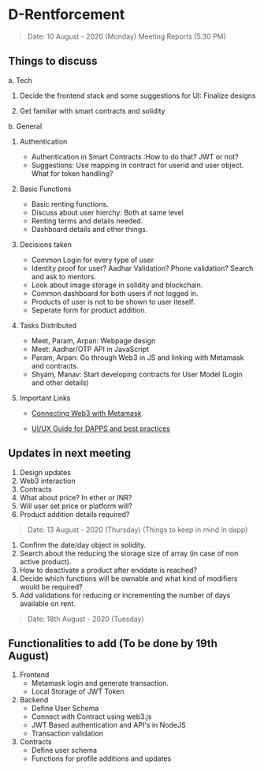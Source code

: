 # D-Rentforcement

> Date: 10 August - 2020 (Monday) Meeting Reports (5.30 PM)

## Things to discuss

a. Tech

1. Decide the frontend stack and some suggestions for UI: Finalize designs

2. Get familiar with smart contracts and solidity

b. General

1. Authentication
    - Authentication in Smart Contracts :How to do that? JWT or not?
    - Suggestions: Use mapping in contract for userid and user object. What for token handling?
2. Basic Functions
    - Basic renting functions.
    - Discuss about user hierchy: Both at same level
    - Renting terms and details needed.
    - Dashboard details and other things.

3. Decisions taken
    - Common Login for every type of user
    - Identity proof for user? Aadhar Validation? Phone validation? Search and ask to mentors.
    - Look about image storage in solidity and blockchain.
    - Common dashboard for both users if not logged in.
    - Products of user is not to be shown to user iteself.
    - Seperate form for product addition.

4. Tasks Distributed
    - Meet, Param, Arpan: Webpage design
    - Meet: Aadhar/OTP API in JavaScript
    - Param, Arpan: Go through Web3 in JS and linking with Metamask and contracts.
    - Shyam, Manav: Start developing contracts for User Model (Login and other details)

5. Important Links

    - [Connecting Web3 with Metamask](https://medium.com/@awantoch/how-to-connect-web3-js-to-metamask-in-2020-fee2b2edf58a)

    - [UI/UX Guide for DAPPS and best practices](https://rimble.consensys.design/guides/ux)

## Updates in next meeting

1. Design updates
2. Web3 interaction
3. Contracts
4. What about price? In ether or INR?
5. Will user set price or platform will?
6. Product addition details required?

> Date: 13 August - 2020 (Thursday) (Things to keep in mind in dapp)

1. Confirm the date/day object in solidity.
2. Search about the reducing the storage size of array (in case of non active product).
3. How to deactivate a product after enddate is reached?
4. Decide which functions will be ownable and what kind of modifiers would be required?
5. Add validations for reducing or incrementing the number of days available on rent.

> Date: 18th August - 2020 (Tuesday)

## Functionalities to add (To be done by 19th August)

1. Frontend
    - Metamask login and generate transaction.
    - Local Storage of JWT Token
2. Backend
    - Define User Schema
    - Connect with Contract using web3.js
    - JWT Based authentication and API's in NodeJS
    - Transaction validation
3. Contracts
    - Define user schema
    - Functions for profile additions and updates
